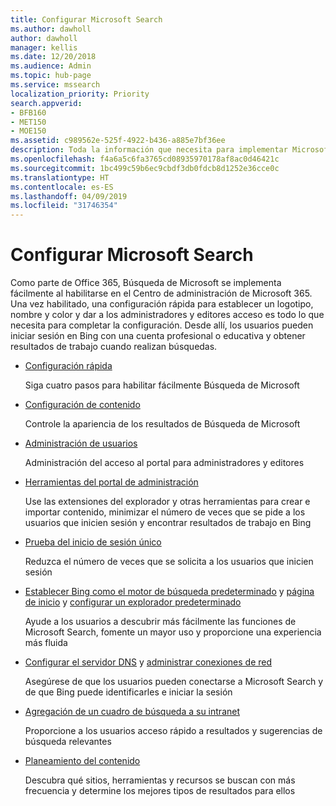 ```yaml
---
title: Configurar Microsoft Search
ms.author: dawholl
author: dawholl
manager: kellis
ms.date: 12/20/2018
ms.audience: Admin
ms.topic: hub-page
ms.service: mssearch
localization_priority: Priority
search.appverid:
- BFB160
- MET150
- MOE150
ms.assetid: c989562e-525f-4922-b436-a885e7bf36ee
description: Toda la información que necesita para implementar Microsoft Search en su organización
ms.openlocfilehash: f4a6a5c6fa3765cd08935970178af8ac0d46421c
ms.sourcegitcommit: 1bc499c59b6ec9cbdf3db0fdcb8d1252e36cce0c
ms.translationtype: HT
ms.contentlocale: es-ES
ms.lasthandoff: 04/09/2019
ms.locfileid: "31746354"
---
```

# <a name="set-up-microsoft-search"></a>Configurar Microsoft Search

Como parte de Office 365, Búsqueda de Microsoft se implementa fácilmente al habilitarse en el Centro de administración de Microsoft 365. Una vez habilitado, una configuración rápida para establecer un logotipo, nombre y color y dar a los administradores y editores acceso es todo lo que necesita para completar la configuración. Desde allí, los usuarios pueden iniciar sesión en Bing con una cuenta profesional o educativa y obtener resultados de trabajo cuando realizan búsquedas.

- [Configuración rápida](quick-set-up.md)
    
    Siga cuatro pasos para habilitar fácilmente Búsqueda de Microsoft

- [Configuración de contenido](content-settings.md)
    
    Controle la apariencia de los resultados de Búsqueda de Microsoft
    
- [Administración de usuarios](add-users.md)
    
    Administración del acceso al portal para administradores y editores
    
- [Herramientas del portal de administración](admin-portal-tools.md)
    
    Use las extensiones del explorador y otras herramientas para crear e importar contenido, minimizar el número de veces que se pide a los usuarios que inicien sesión y encontrar resultados de trabajo en Bing
    
- [Prueba del inicio de sesión único](test-single-sign-on.md)
    
    Reduzca el número de veces que se solicita a los usuarios que inicien sesión
    
- [Establecer Bing como el motor de búsqueda predeterminado](set-default-search-engine.md) y [página de inicio](set-default-homepage.md) y [configurar un explorador predeterminado](set-default-browser.md)
    
    Ayude a los usuarios a descubrir más fácilmente las funciones de Microsoft Search, fomente un mayor uso y proporcione una experiencia más fluida
    
- [Configurar el servidor DNS](advanced-dns-configuration.md) y [administrar conexiones de red](manage-network-connections.md)
    
    Asegúrese de que los usuarios pueden conectarse a Microsoft Search y de que Bing puede identificarles e iniciar la sesión

- [Agregación de un cuadro de búsqueda a su intranet](add-a-search-box-to-your-intranet-site.md)

    Proporcione a los usuarios acceso rápido a resultados y sugerencias de búsqueda relevantes

- [Planeamiento del contenido](plan-your-content.md)
    
    Descubra qué sitios, herramientas y recursos se buscan con más frecuencia y determine los mejores tipos de resultados para ellos

  

